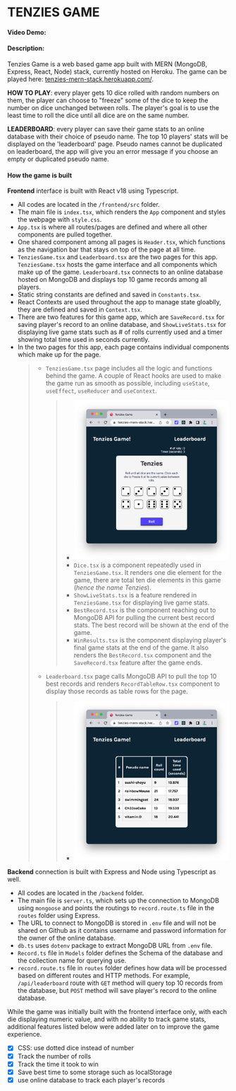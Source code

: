 # TENZIES GAME

#### Video Demo: <URL HERE>

#### Description:

Tenzies Game is a web based game app built with MERN (MongoDB, Express, React, Node) stack, currently hosted on Heroku. The game can be played here: [tenzies-mern-stack.herokuapp.com/](https://tenzies-mern-stack.herokuapp.com/).

**HOW TO PLAY**: every player gets 10 dice rolled with random numbers on them, the player can choose to "freeze" some of the dice to keep the number on dice unchanged between rolls. The player's goal is to use the least time to roll the dice until all dice are on the same number.

**LEADERBOARD**: every player can save their game stats to an online database with their choice of pseudo name. The top 10 players' stats will be displayed on the 'leaderboard' page. Pseudo names cannot be duplicated on leaderboard, the app will give you an error message if you choose an empty or duplicated pseudo name.

#### How the game is built

**Frontend** interface is built with React v18 using Typescript.

-   All codes are located in the `/frontend/src` folder.
-   The main file is `index.tsx`, which renders the `App` component and styles the webpage with `style.css`.
-   `App.tsx` is where all routes/pages are defined and where all other components are pulled together.
-   One shared component among all pages is `Header.tsx`, which functions as the navigation bar that stays on top of the page at all time.
-   `TenziesGame.tsx` and `Leaderboard.tsx` are the two pages for this app. `TenziesGame.tsx` hosts the game interface and all components which make up of the game. `Leaderboard.tsx` connects to an online database hosted on MongoDB and displays top 10 game records among all players.
-   Static string constants are defined and saved in `Constants.tsx`.
-   React Contexts are used throughout the app to manage state gloablly, they are defined and saved in `Context.tsx`.
-   There are two features for this game app, which are `SaveRecord.tsx` for saving player's record to an online database, and `ShowLiveStats.tsx` for displaying live game stats such as # of rolls currently used and a timer showing total time used in seconds currently.
-   In the two pages for this app, each page contains individual components which make up for the page.
    > -   `TenziesGame.tsx` page includes all the logic and functions behind the game. A couple of React hooks are used to make the game run as smooth as possible, including `useState`, `useEffect`, `useReducer` and `useContext`.
    >     > -   ![tenzies-game-page](tenzies-game-page.png)
    >     > -   `Dice.tsx` is a component repeatedly used in `TenziesGame.tsx`. It renders one die element for the game, there are total ten die elements in this game (_hence the name Tenzies_).
    >     > -   `ShowLiveStats.tsx` is a feature rendered in `TenziesGame.tsx` for displaying live game stats.
    >     > -   `BestRecord.tsx` is the component reaching out to MongoDB API for pulling the current best record stats. The best record will be shown at the end of the game.
    >     > -   `WinResults.tsx` is the component displaying player's final game stats at the end of the game. It also renders the `BestRecord.tsx` component and the `SaveRecord.tsx` feature after the game ends.
    > -   `Leaderboard.tsx` page calls MongoDB API to pull the top 10 best records and renders `RecordTableRow.tsx` component to display those records as table rows for the page.
    >     > -   ![tenzies-leaderboard-page](tenzies-leaderboard-page.png)

**Backend** connection is built with Express and Node using Typescript as well.

-   All codes are located in the `/backend` folder.
-   The main file is `server.ts`, which sets up the connection to MongoDB using `mongoose` and points the routings to `record.route.ts` file in the `routes` folder using Express.
-   The URL to connect to MongoDB is stored in `.env` file and will not be shared on Github as it contains username and password information for the owner of the online database.
-   `db.ts` uses `dotenv` package to extract MongoDB URL from `.env` file.
-   `Record.ts` file in `Models` folder defines the Schema of the database and the collection name for querying use.
-   `record.route.ts` file in `routes` folder defines how data will be processed based on different routes and HTTP methods. For example, `/api/leaderboard` route with `GET` method will query top 10 records from the database, but `POST` method will save player's record to the online database.

While the game was initially built with the frontend interface only, with each die displaying numeric value, and with no ability to track game stats, additional features listed below were added later on to improve the game experience.

-   [x] CSS: use dotted dice instead of number
-   [x] Track the number of rolls
-   [x] Track the time it took to win
-   [x] Save best time to some storage such as localStorage
-   [x] use online database to track each player's records
